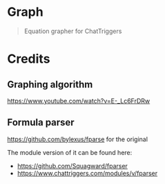 # Graph

> Equation grapher for ChatTriggers

# Credits

## Graphing algorithm
https://www.youtube.com/watch?v=E-_Lc6FrDRw

## Formula parser
https://github.com/bylexus/fparse for the original

The module version of it can be found here:
* https://github.com/Squagward/fparser
* https://www.chattriggers.com/modules/v/fparser